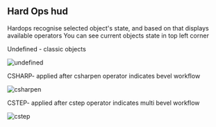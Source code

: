 ## Hard Ops hud

Hardops recognise selected object's state, and based on that displays available operators
You can see current objects state in top left corner

Undefined - classic objects

![undefined](https://raw.githubusercontent.com/mx1001/hardops_manual/master/docs/Hops/menus/img/undefined.png)

CSHARP- applied after csharpen operator indicates bevel workflow

![csharpen](https://raw.githubusercontent.com/mx1001/hardops_manual/master/docs/Hops/menus/img/csharpen.png)

CSTEP- applied after cstep operator indicates multi bevel workflow

![cstep](https://raw.githubusercontent.com/mx1001/hardops_manual/master/docs/Hops/menus/img/cstep.png)